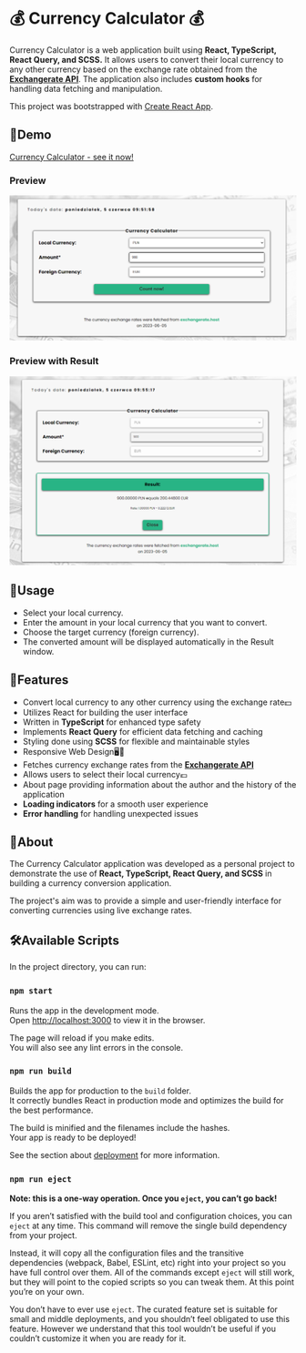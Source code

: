 # 💰 Currency Calculator 💰

Currency Calculator is a web application built using **React, TypeScript, React Query, and SCSS.** It allows users to convert their local currency to any other currency based on the exchange rate obtained from the **[Exchangerate API](https://exchangerate.host/#/)**. The application also includes **custom hooks** for handling data fetching and manipulation.

This project was bootstrapped with [Create React App](https://github.com/facebook/create-react-app).

## 🔎Demo

[Currency Calculator - see it now!](https://maxnatalia.github.io/currency-calculator-ts/)

### Preview

![demoApp.png](demoApp.png)

### Preview with Result

![demoAppResult.png](demoAppResult.png)

## 📌Usage

- Select your local currency.
- Enter the amount in your local currency that you want to convert.
- Choose the target currency (foreign currency).
- The converted amount will be displayed automatically in the Result window.

## 📌Features

- Convert local currency to any other currency using the exchange rate💵
- Utilizes React for building the user interface
- Written in **TypeScript** for enhanced type safety
- Implements **React Query** for efficient data fetching and caching
- Styling done using **SCSS** for flexible and maintainable styles
- Responsive Web Design🖥️📱
- Fetches currency exchange rates from the **[Exchangerate API](https://exchangerate.host/#/)**
- Allows users to select their local currency💶
- About page providing information about the author and the history of the application
- **Loading indicators** for a smooth user experience
- **Error handling** for handling unexpected issues

## 📌About

The Currency Calculator application was developed as a personal project to demonstrate the use of **React, TypeScript, React Query, and SCSS** in building a currency conversion application.

The project's aim was to provide a simple and user-friendly interface for converting currencies using live exchange rates.

## 🛠️Available Scripts

In the project directory, you can run:

### `npm start`

Runs the app in the development mode.\
Open [http://localhost:3000](http://localhost:3000) to view it in the browser.

The page will reload if you make edits.\
You will also see any lint errors in the console.

### `npm run build`

Builds the app for production to the `build` folder.\
It correctly bundles React in production mode and optimizes the build for the best performance.

The build is minified and the filenames include the hashes.\
Your app is ready to be deployed!

See the section about [deployment](https://facebook.github.io/create-react-app/docs/deployment) for more information.

### `npm run eject`

**Note: this is a one-way operation. Once you `eject`, you can’t go back!**

If you aren’t satisfied with the build tool and configuration choices, you can `eject` at any time. This command will remove the single build dependency from your project.

Instead, it will copy all the configuration files and the transitive dependencies (webpack, Babel, ESLint, etc) right into your project so you have full control over them. All of the commands except `eject` will still work, but they will point to the copied scripts so you can tweak them. At this point you’re on your own.

You don’t have to ever use `eject`. The curated feature set is suitable for small and middle deployments, and you shouldn’t feel obligated to use this feature. However we understand that this tool wouldn’t be useful if you couldn’t customize it when you are ready for it.
